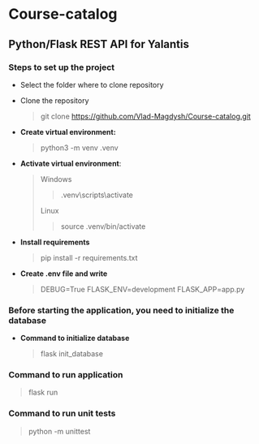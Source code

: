 # Course-catalog
## Python/Flask REST API for Yalantis
### Steps to set up the project
- Select the folder where to clone repository
- Clone the repository 
  >git clone https://github.com/Vlad-Magdysh/Course-catalog.git
- **Create virtual environment:** 
  >python3 -m venv .venv
- **Activate virtual environment**: 
  >Windows 
  >>.venv\scripts\activate
  >
  >Linux 
  >>source .venv/bin/activate
  
- **Install requirements**
  >pip install -r requirements.txt
  
- **Create .env file and write**
  > DEBUG=True 
  > FLASK_ENV=development 
  > FLASK_APP=app.py
   
### Before starting the application, you need to initialize the database
- **Command to initialize database**
  >flask init_database
  
### Command to run application
  > flask run
   
### Command to run unit tests
  > python -m unittest